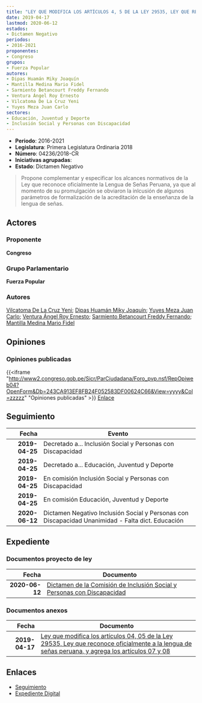 ```yaml
---
title: "LEY QUE MODIFICA LOS ARTÍCULOS 4, 5 DE LA LEY 29535, LEY QUE RECONOCE OFICIALMENTE A LA LENGUA DE SEÑAS PERUANA, Y AGREGA LOS ARTÍCULOS 7 Y 8"
date: 2019-04-17
lastmod: 2020-06-12
estados:
- Dictamen Negativo
periodos:
- 2016-2021
proponentes:
- Congreso
grupos:
- Fuerza Popular
autores:
- Dipas Huamán Miky Joaquín
- Mantilla Medina Mario Fidel
- Sarmiento Betancourt Freddy Fernando
- Ventura Ángel Roy Ernesto
- Vilcatoma De La Cruz Yeni
- Yuyes Meza Juan Carlo
sectores:
- Educación, Juventud y Deporte
- Inclusión Social y Personas con Discapacidad
---
```

- **Periodo**: 2016-2021
- **Legislatura**: Primera Legislatura Ordinaria 2018
- **Número**: 04236/2018-CR
- **Iniciativas agrupadas**: 
- **Estado**: Dictamen Negativo

> Propone complementar y especificar los alcances normativos de la Ley que reconoce oficialmente la Lengua de Señas Peruana, ya que al momento de su promulgación se obviaron la inlcusión de algunos parámetros de formalización de la acreditación de la enseñanza de la lengua de señas.


## Actores

### Proponente

**Congreso**

### Grupo Parlamentario

**Fuerza Popular**

### Autores

[Vilcatoma De La Cruz Yeni](mailto:mailto:yvilcatoma@congreso.gob.pe); [Dipas Huamán Miky Joaquín](mailto:mailto:mdipas@congreso.gob.pe); [Yuyes Meza Juan Carlo](mailto:mailto:jyuyes@congreso.gob.pe); [Ventura Ángel Roy Ernesto](mailto:mailto:rventura@congreso.gob.pe); [Sarmiento Betancourt Freddy Fernando](mailto:mailto:fsarmiento@congreso.gob.pe); [Mantilla Medina Mario Fidel](mailto:mailto:mmantilla@congreso.gob.pe)

## Opiniones

### Opiniones publicadas

{{<iframe "http://www2.congreso.gob.pe/Sicr/ParCiudadana/Foro_pvp.nsf/RepOpiweb04?OpenForm&Db=243CA913EF8FB24F052583DF00624C66&View=yyyy&Col=zzzzz" "Opiniones publicadas" >}}
[Enlace](http://www2.congreso.gob.pe/Sicr/ParCiudadana/Foro_pvp.nsf/RepOpiweb04?OpenForm&Db=243CA913EF8FB24F052583DF00624C66&View=yyyy&Col=zzzzz)


## Seguimiento

| Fecha | Evento |
|------:|--------|
| **2019-04-25** | Decretado a... Inclusión Social y Personas con Discapacidad |
| **2019-04-25** | Decretado a... Educación, Juventud y Deporte |
| **2019-04-25** | En comisión Inclusión Social y Personas con Discapacidad |
| **2019-04-25** | En comisión Educación, Juventud y Deporte |
| **2020-06-12** | Dictamen Negativo Inclusión Social y Personas con Discapacidad Unanimidad - Falta dict. Educación |

## Expediente

### Documentos proyecto de ley

| Fecha | Documento |
|------:|-----------|
| **2020-06-12** | [Dictamen de la Comisión de Inclusión Social y Personas con Discapacidad](http://www.leyes.congreso.gob.pe/Documentos/2016_2021/Dictamenes/Proyectos_de_Ley/04236DC13MAY20200612.pdf) |

### Documentos anexos

| Fecha | Documento |
|------:|-----------|
| **2019-04-17** | [Ley que modifica los artículos 04, 05 de la Ley 29535, Ley que reconoce oficialmente a la lengua de señas peruana, y agrega los artículos 07 y 08](http://www.leyes.congreso.gob.pe/Documentos/2016_2021/Proyectos_de_Ley_y_de_Resoluciones_Legislativas/PL0423620190417..pdf) |

## Enlaces

- [Seguimiento](http://www2.congreso.gob.pe/Sicr/TraDocEstProc/CLProLey2016.nsf/f7fff46988ca05b1052578e100829cc7/4ccd0e518c0ea6d8052583df0080f543?OpenDocument)
- [Expediente Digital](http://www2.congreso.gob.pe/Sicr/TraDocEstProc/Expvirt_2011.nsf/visbusqptramdoc1621/04236?opendocument)

